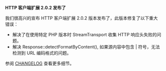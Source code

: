 **HTTP 客户端扩展 2.0.2 发布了**

我们很高兴的宣布 HTTP 客户端扩展 2.0.2 版本发布了，此版本修复了以下重大错误：

* 解决了在使用特定 PHP 版本时 StreamTransport 收集 HTTP 响应头失败的问题。
* 解决 Response::detectFormatByContent(), 如果源内容中包含 | 符号，无法检测到 URL 编码格式的问题。

参阅 [CHANGELOG](https://github.com/yiisoft/yii2-httpclient/blob/2.0.2/CHANGELOG.md) 查看更多细节。